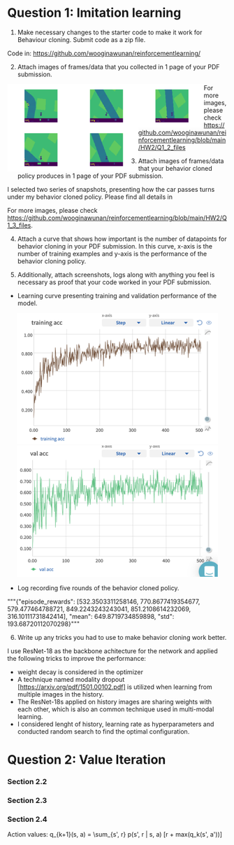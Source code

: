 # Question 1: Imitation learning

1. Make necessary changes to the starter code to make it work for Behaviour cloning. Submit code as a zip file.

Code in: https://github.com/wooginawunan/reinforcementlearning/

2. Attach images of frames/data that you collected in 1 page of your PDF submission.

<img align='left' width="150" height="100" src="https://github.com/wooginawunan/reinforcementlearning/blob/main/HW2/Q1_2_files/img_0.png">
<img align='left' width="150" height="100" src="https://github.com/wooginawunan/reinforcementlearning/blob/main/HW2/Q1_2_files/img_1.png">
<img align='left'  width="150" height="100" src="https://github.com/wooginawunan/reinforcementlearning/blob/main/HW2/Q1_2_files/img_2.png">
<img align='left' width="150" height="100" src="https://github.com/wooginawunan/reinforcementlearning/blob/main/HW2/Q1_2_files/img_3.png">
<img align='left' width="150" height="100" src="https://github.com/wooginawunan/reinforcementlearning/blob/main/HW2/Q1_2_files/img_4.png">

For more images, please check https://github.com/wooginawunan/reinforcementlearning/blob/main/HW2/Q1_2_files

3. Attach images of frames/data that your behavior cloned policy produces in 1 page of your PDF submission.

I selected two series of snapshots, presenting how the car passes turns under my behavior cloned policy. Please find all details in  

For more images, please check https://github.com/wooginawunan/reinforcementlearning/blob/main/HW2/Q1_3_files. 

4. Attach a curve that shows how important is the number of datapoints for behavior cloning in your PDF submission. In this curve, x-axis is the number of training examples and y-axis is the performance of the behavior cloning policy.

5. Additionally, attach screenshots, logs along with anything you feel is necessary as proof that your code worked in your PDF submission.

* Learning curve presenting training and validation performance of the model. 

<p align="center">
  <img width="460" height="300" src="https://github.com/wooginawunan/reinforcementlearning/blob/main/HW2/Q1_5_files/training.png">
  <img width="460" height="300" src="https://github.com/wooginawunan/reinforcementlearning/blob/main/HW2/Q1_5_files/val.png">
</p>

* Log recording five rounds of the behavior cloned policy. 

"""{"episode_rewards": [532.3503311258146, 770.8677419354677, 579.477464788721, 849.2243243243041, 851.2108614232069, 316.10111731842414], "mean": 649.8719734859898, "std": 193.68720112070298}"""

6. Write up any tricks you had to use to make behavior cloning work better.

I use ResNet-18 as the backbone achitecture for the network and applied the following tricks to improve the performance:

* weight decay is considered in the optimizer 
* A technique named modality dropout [https://arxiv.org/pdf/1501.00102.pdf] is utilized when learning from multiple images in the history.
* The ResNet-18s applied on history images are sharing weights with each other, which is also an common technique used in multi-modal learning.
* I considered lenght of history, learning rate as hyperparameters and conducted random search to find the optimal configuration. 

# Question 2: Value Iteration

### Section 2.2 


### Section 2.3 


### Section 2.4 

Action values: q_{k+1}(s, a) = \sum_{s', r} p(s', r | s, a) [r + max(q_k(s', a'))] 

